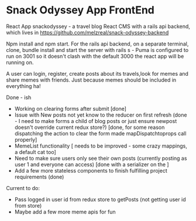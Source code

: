 # Snack Odyssey App FrontEnd

React App snackodyssey -  a travel blog React CMS
with a rails api backend, which lives in https://github.com/melzreal/snack-odyssey-backend

Npm install and npm start. For the rails api backend, on a separate terminal, clone, bundle install and start the server with rails s - Puma is configured to run on 3001 so it doesn't clash with the default 3000 the react app will be running on.



A user can login, register, create posts about its travels,look for memes and share memes with friends. Just because memes should be included in everything ha!

Done - ish
- Working on clearing forms after submit [done]
- Issue with New posts not yet know to the reducer on first refresh (done - I need to make forms a child of blog posts or just ensure newpost doesn't override current redux store?) [done, for some reason dispatching the action to clear the form made mapDispatchtoprops call properly]
- MemeList functionality [ needs to be improved - some crazy mappings, a default cat too]
- Need to make sure users only see their own posts (currently posting as user 1 and everyone can access) [done with a serializer on the ]
- Add a few more stateless components to finish fulfilling project requirements (done)

Current to do:
- Pass logged in user id from redux store to getPosts (not getting user id from store)
- Maybe add a few more meme apis for fun




